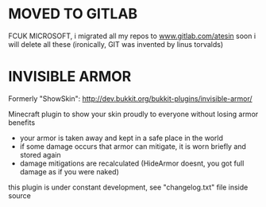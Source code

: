 # MOVED TO GITLAB
FCUK MICROSOFT, i migrated all my repos to www.gitlab.com/atesin soon i will delete all these (ironically, GIT was invented by linus torvalds)

# INVISIBLE ARMOR

Formerly "ShowSkin": http://dev.bukkit.org/bukkit-plugins/invisible-armor/

Minecraft plugin to show your skin proudly to everyone without losing armor benefits

- your armor is taken away and kept in a safe place in the world
- if some damage occurs that armor can mitigate, it is worn briefly and stored again
- damage mitigations are recalculated (HideArmor doesnt, you got full damage as if you were naked)

this plugin is under constant development, see "changelog.txt" file inside source
